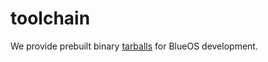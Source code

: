 # toolchain
We provide prebuilt binary
[tarballs](https://github.com/vivoblueos/toolchain/releases) for BlueOS
development.
